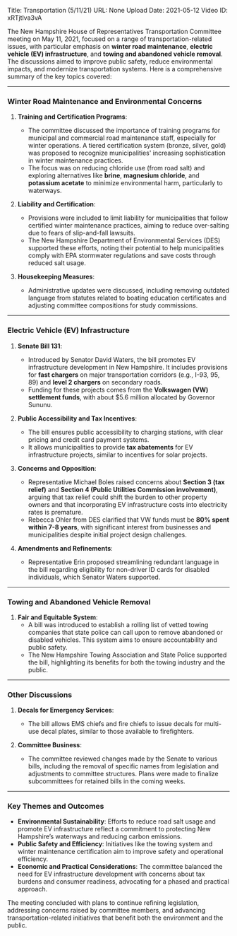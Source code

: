 Title: Transportation (5/11/21)
URL: None
Upload Date: 2021-05-12
Video ID: xRTjtlva3vA

The New Hampshire House of Representatives Transportation Committee meeting on May 11, 2021, focused on a range of transportation-related issues, with particular emphasis on **winter road maintenance**, **electric vehicle (EV) infrastructure**, and **towing and abandoned vehicle removal**. The discussions aimed to improve public safety, reduce environmental impacts, and modernize transportation systems. Here is a comprehensive summary of the key topics covered:

---

### **Winter Road Maintenance and Environmental Concerns**
1. **Training and Certification Programs**:  
   - The committee discussed the importance of training programs for municipal and commercial road maintenance staff, especially for winter operations. A tiered certification system (bronze, silver, gold) was proposed to recognize municipalities' increasing sophistication in winter maintenance practices.  
   - The focus was on reducing chloride use (from road salt) and exploring alternatives like **brine**, **magnesium chloride**, and **potassium acetate** to minimize environmental harm, particularly to waterways.  

2. **Liability and Certification**:  
   - Provisions were included to limit liability for municipalities that follow certified winter maintenance practices, aiming to reduce over-salting due to fears of slip-and-fall lawsuits.  
   - The New Hampshire Department of Environmental Services (DES) supported these efforts, noting their potential to help municipalities comply with EPA stormwater regulations and save costs through reduced salt usage.  

3. **Housekeeping Measures**:  
   - Administrative updates were discussed, including removing outdated language from statutes related to boating education certificates and adjusting committee compositions for study commissions.  

---

### **Electric Vehicle (EV) Infrastructure**
1. **Senate Bill 131**:  
   - Introduced by Senator David Waters, the bill promotes EV infrastructure development in New Hampshire. It includes provisions for **fast chargers** on major transportation corridors (e.g., I-93, 95, 89) and **level 2 chargers** on secondary roads.  
   - Funding for these projects comes from the **Volkswagen (VW) settlement funds**, with about $5.6 million allocated by Governor Sununu.  

2. **Public Accessibility and Tax Incentives**:  
   - The bill ensures public accessibility to charging stations, with clear pricing and credit card payment systems.  
   - It allows municipalities to provide **tax abatements** for EV infrastructure projects, similar to incentives for solar projects.  

3. **Concerns and Opposition**:  
   - Representative Michael Boles raised concerns about **Section 3 (tax relief)** and **Section 4 (Public Utilities Commission involvement)**, arguing that tax relief could shift the burden to other property owners and that incorporating EV infrastructure costs into electricity rates is premature.  
   - Rebecca Ohler from DES clarified that VW funds must be **80% spent within 7-8 years**, with significant interest from businesses and municipalities despite initial project design challenges.  

4. **Amendments and Refinements**:  
   - Representative Erin proposed streamlining redundant language in the bill regarding eligibility for non-driver ID cards for disabled individuals, which Senator Waters supported.  

---

### **Towing and Abandoned Vehicle Removal**
1. **Fair and Equitable System**:  
   - A bill was introduced to establish a rolling list of vetted towing companies that state police can call upon to remove abandoned or disabled vehicles. This system aims to ensure accountability and public safety.  
   - The New Hampshire Towing Association and State Police supported the bill, highlighting its benefits for both the towing industry and the public.  

---

### **Other Discussions**
1. **Decals for Emergency Services**:  
   - The bill allows EMS chiefs and fire chiefs to issue decals for multi-use decal plates, similar to those available to firefighters.  

2. **Committee Business**:  
   - The committee reviewed changes made by the Senate to various bills, including the removal of specific names from legislation and adjustments to committee structures. Plans were made to finalize subcommittees for retained bills in the coming weeks.  

---

### **Key Themes and Outcomes**
- **Environmental Sustainability**: Efforts to reduce road salt usage and promote EV infrastructure reflect a commitment to protecting New Hampshire’s waterways and reducing carbon emissions.  
- **Public Safety and Efficiency**: Initiatives like the towing system and winter maintenance certification aim to improve safety and operational efficiency.  
- **Economic and Practical Considerations**: The committee balanced the need for EV infrastructure development with concerns about tax burdens and consumer readiness, advocating for a phased and practical approach.  

The meeting concluded with plans to continue refining legislation, addressing concerns raised by committee members, and advancing transportation-related initiatives that benefit both the environment and the public.